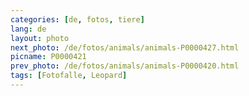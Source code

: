 ```yaml
---
categories: [de, fotos, tiere]
lang: de
layout: photo
next_photo: /de/fotos/animals/animals-P0000427.html
picname: P0000421
prev_photo: /de/fotos/animals/animals-P0000420.html
tags: [Fotofalle, Leopard]
---
```

